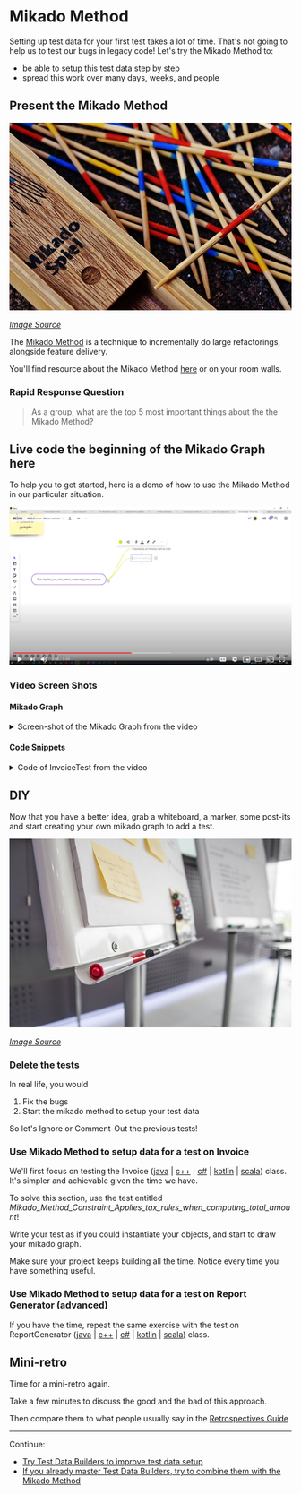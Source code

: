 # Mikado Method

Setting up test data for your first test takes a lot of time.
That's not going to help us to test our bugs in legacy code!
Let's try the Mikado Method to:
- be able to setup this test data step by step
- spread this work over many days, weeks, and people

## Present the Mikado Method

![Mikado game sticks](images/mikado-sticks.jpg)

*[Image Source](https://pixabay.com/photos/mikado-play-puzzle-skill-colorful-1743593/)*

The [Mikado Method](./references/The_Mikado_Method.md) is a technique to
incrementally do large refactorings, alongside feature delivery.

You'll find resource about the Mikado Method 
[here](./references/The_Mikado_Method.md) or on your room walls.

### Rapid Response Question

> As a group, what are the top 5 most important things about the the Mikado
> Method?

## Live code the beginning of the Mikado Graph here

To help you to get started, here is a demo of how to use the Mikado Method in
our particular situation.

[![Video of the beginning of the solution](./images/Mikado_Method_YouTube_Video.png)](https://www.youtube.com/watch?v=losyrW6g0JY&feature=youtu.be)

### Video Screen Shots 

#### Mikado Graph

<details>
  <summary  markdown='span'>
  Screen-shot of the Mikado Graph from the video
  </summary>
  <img src="./images/MikadoMethodScreenshot.png" alt="Mikado Graph" />
</details>

#### Code Snippets 

<details>
  <summary markdown='span'>
  Code of InvoiceTest from the video
  </summary>

  ```java
    @Test
    void Mikado_Method_Constraint_Applies_tax_rules_when_computing_total_amount() {
        Country usa = new Country("USA", Currency.US_DOLLAR, Language.ENGLISH);
        Invoice invoice = new Invoice("Joe", usa);
    }
    
  ```
</details>

## DIY

Now that you have a better idea, grab a whiteboard, a marker, some post-its and
start creating your own mikado graph to add a test.

![Photo of a whiteboard, markers and post-its, the material needed to draw a Mikado Method](./images/workshop-material.jpg)

*[Image Source](https://pixabay.com/photos/workshop-pens-post-it-note-2209239/)*

### Delete the tests

In real life, you would

1. Fix the bugs
2. Start the mikado method to setup your test data

So let's Ignore or Comment-Out the previous tests!

### Use Mikado Method to setup data for a test on Invoice

We'll first focus on testing the Invoice ([java](../java/src/main/java/com/murex/tbw/purchase/Invoice.java) | [c++](../cpp/src/include/purchase/Invoice.h) | [c#](../csharp/Application/Purchase/Invoice.cs) | [kotlin](../kotlin/src/main/kotlin/com/murex/tbw/purchase/Invoice.kt) | [scala](../src/main/scala/com/murex/tbw/purchase/Invoice.scala)) class. 
It's simpler and achievable given the time we have.

To solve this section, use the test entitled *Mikado_Method_Constraint_Applies_tax_rules_when_computing_total_amount*!

Write your test as if you could instantiate your objects, and start to draw your mikado graph.

Make sure your project keeps building all the time. Notice every time you have something useful.

### Use Mikado Method to setup data for a test on Report Generator (advanced)

If you have the time, repeat the same exercise with the test on ReportGenerator ([java](../java/src/main/java/com/murex/tbw/report/ReportGenerator.java) | [c++](../cpp/src/include/report/ReportGenerator.h) | [c#](../csharp/Application/Report/ReportGenerator.cs) | [kotlin](../kotlin/src/main/kotlin/com/murex/tbw/report/ReportGenerator.kt) | [scala](../src/main/scala/com/murex/tbw/report/ReportGenerator.scala)) class.

## Mini-retro

Time for a mini-retro again.

Take a few minutes to discuss the good and the bad of this approach.

Then compare them to what people usually say in
the [Retrospectives Guide](./Retrospectives_Guide.md)

----
Continue:
- [Try Test Data Builders to improve test data setup](./3_Building_Test_Data.md)
- [If you already master Test Data Builders, try to combine them with the Mikado Method](./5_Mikado_Method_plus_Test_Data_Builders.md)
